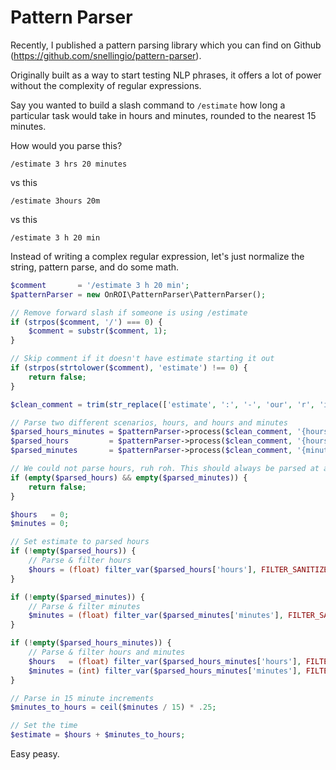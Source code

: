 # Pattern Parser

Recently, I published a pattern parsing library which you can find on Github (https://github.com/snellingio/pattern-parser).

Originally built as a way to start testing NLP phrases, it offers a lot of power without the complexity of regular expressions.

Say you wanted to build a slash command to `/estimate` how long a particular task would take in hours and minutes, rounded to the nearest 15 minutes.

How would you parse this?
```angular2html
/estimate 3 hrs 20 minutes
```

vs this

```angular2html
/estimate 3hours 20m
```

vs this

```
/estimate 3 h 20 min
```

Instead of writing a complex regular expression, let's just normalize the string, pattern parse, and do some math.

```php
$comment       = '/estimate 3 h 20 min';
$patternParser = new OnROI\PatternParser\PatternParser();

// Remove forward slash if someone is using /estimate
if (strpos($comment, '/') === 0) {
    $comment = substr($comment, 1);
}

// Skip comment if it doesn't have estimate starting it out
if (strpos(strtolower($comment), 'estimate') !== 0) {
    return false;
}

$clean_comment = trim(str_replace(['estimate', ':', '-', 'our', 'r', 'in', 'ute', 's'], '', strtolower($comment)));

// Parse two different scenarios, hours, and hours and minutes
$parsed_hours_minutes = $patternParser->process($clean_comment, '{hours}h {minutes}m');
$parsed_hours         = $patternParser->process($clean_comment, '{hours}h');
$parsed_minutes       = $patternParser->process($clean_comment, '{minutes}m');

// We could not parse hours, ruh roh. This should always be parsed at a minimum.
if (empty($parsed_hours) && empty($parsed_minutes)) {
    return false;
}

$hours   = 0;
$minutes = 0;

// Set estimate to parsed hours
if (!empty($parsed_hours)) {
    // Parse & filter hours
    $hours = (float) filter_var($parsed_hours['hours'], FILTER_SANITIZE_NUMBER_FLOAT, FILTER_FLAG_ALLOW_FRACTION);
}

if (!empty($parsed_minutes)) {
    // Parse & filter minutes
    $minutes = (float) filter_var($parsed_minutes['minutes'], FILTER_SANITIZE_NUMBER_INT);
}

if (!empty($parsed_hours_minutes)) {
    // Parse & filter hours and minutes
    $hours   = (float) filter_var($parsed_hours_minutes['hours'], FILTER_SANITIZE_NUMBER_FLOAT, FILTER_FLAG_ALLOW_FRACTION);
    $minutes = (int) filter_var($parsed_hours_minutes['minutes'], FILTER_SANITIZE_NUMBER_INT);
}

// Parse in 15 minute increments
$minutes_to_hours = ceil($minutes / 15) * .25;

// Set the time
$estimate = $hours + $minutes_to_hours;
```

Easy peasy.